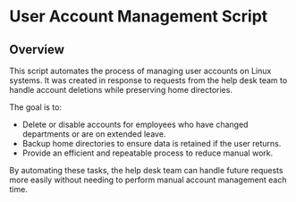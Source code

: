 # User Account Management Script

## Overview
This script automates the process of managing user accounts on Linux systems. It was created in response to requests from the help desk team to handle account deletions while preserving home directories.  

The goal is to:
- Delete or disable accounts for employees who have changed departments or are on extended leave.
- Backup home directories to ensure data is retained if the user returns.
- Provide an efficient and repeatable process to reduce manual work.

By automating these tasks, the help desk team can handle future requests more easily without needing to perform manual account management each time.

